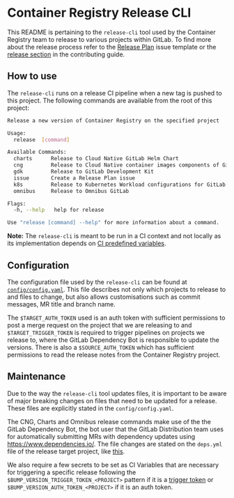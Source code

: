# Container Registry Release CLI

This README is pertaining to the `release-cli` tool used by the Container Registry team
to release to various projects within GitLab. To find more about the release process
refer to the [Release Plan](https://gitlab.com/gitlab-org/container-registry/-/blob/master/.gitlab/issue_templates/Release%20Plan.md)
issue template or the [release section](https://gitlab.com/gitlab-org/container-registry/-/blob/master/CONTRIBUTING.md#releases)
in the contributing guide.

## How to use

The `release-cli` runs on a release CI pipeline when a new tag is pushed to
this project. The following commands are available from the root of this project:

```bash
Release a new version of Container Registry on the specified project

Usage:
  release  [command]

Available Commands:
  charts      Release to Cloud Native GitLab Helm Chart
  cng         Release to Cloud Native container images components of GitLab
  gdk         Release to GitLab Development Kit
  issue       Create a Release Plan issue
  k8s         Release to Kubernetes Workload configurations for GitLab.com
  omnibus     Release to Omnibus GitLab

Flags:
  -h, --help   help for release

Use "release [command] --help" for more information about a command.
```

**Note:** The `release-cli` is meant to be run in a CI context and not locally
as its implementation depends on 
[CI predefined variables](https://docs.gitlab.com/ee/ci/variables/predefined_variables.html). 

## Configuration

The configuration file used by the `release-cli` can be found at [`config/config.yaml`](https://gitlab.com/gitlab-org/container-registry/-/blob/master/cmd/internal/release-cli/.config.yaml). This file
describes not only which projects to release to and files to change, but also allows customisations such as commit messages, MR title and branch name.

The `$TARGET_AUTH_TOKEN` used is an auth token with sufficient permissions to 
post a merge request on the project that we are releasing to and `$TARGET_TRIGGER_TOKEN` is required to trigger pipelines on projects we release to, where the GitLab Dependency Bot is responsible to update the versions. There is also a `$SOURCE_AUTH_TOKEN` which has sufficient permissions to read the release notes from the Container Registry project.

## Maintenance

Due to the way the `release-cli` tool updates files, it is important to be aware of major breaking changes
on files that need to be updated for a release. These files are explicitly stated in the `config/config.yaml`.

The CNG, Charts and Omnibus release commands make use of the the GitLab Dependency Bot, the bot user that the GitLab Distribution team uses for automatically submitting MRs with dependency updates using https://www.dependencies.io/.
The file changes are stated on the `deps.yml` file of the release target project, like [this](https://gitlab.com/gitlab-org/build/CNG/-/blob/master/deps.yml#L87).

We also require a few secrets to be set as CI Variables that are necessary for triggering a specific release following the `$BUMP_VERSION_TRIGGER_TOKEN_<PROJECT>` pattern if it is a [trigger token](https://docs.gitlab.com/ee/ci/triggers/#create-a-trigger-token) or `$BUMP_VERSION_AUTH_TOKEN_<PROJECT>` if it is an auth token.
